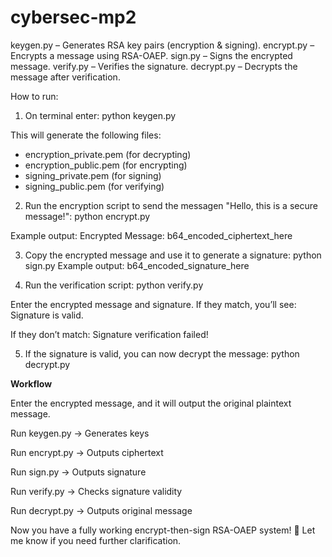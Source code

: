 # cybersec-mp2

keygen.py – Generates RSA key pairs (encryption & signing).
encrypt.py – Encrypts a message using RSA-OAEP.
sign.py – Signs the encrypted message.
verify.py – Verifies the signature.
decrypt.py – Decrypts the message after verification.

How to run:
1. On terminal enter:
python keygen.py

This will generate the following files:
 - encryption_private.pem (for decrypting)
 - encryption_public.pem (for encrypting)
 - signing_private.pem (for signing)
 - signing_public.pem (for verifying)

2. Run the encryption script to send the messagen "Hello, this is a secure message!":
python encrypt.py

Example output: Encrypted Message: b64_encoded_ciphertext_here

3. Copy the encrypted message and use it to generate a signature:
python sign.py
Example output: b64_encoded_signature_here

4. Run the verification script:
python verify.py

Enter the encrypted message and signature. If they match, you’ll see:
Signature is valid.

If they don’t match:
Signature verification failed!

5. If the signature is valid, you can now decrypt the message:
python decrypt.py

**Workflow**

Enter the encrypted message, and it will output the original plaintext message.

Run keygen.py → Generates keys

Run encrypt.py → Outputs ciphertext

Run sign.py → Outputs signature

Run verify.py → Checks signature validity

Run decrypt.py → Outputs original message

Now you have a fully working encrypt-then-sign RSA-OAEP system! 🚀 Let me know if you need further clarification.